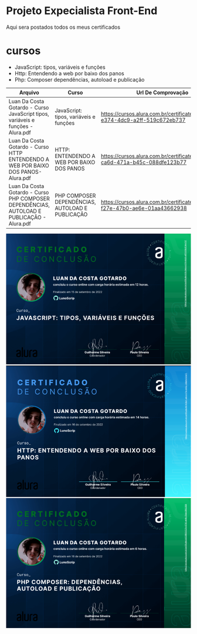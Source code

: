 # Projeto Expecialista Front-End
Aqui sera postados todos os meus certificados


# cursos
* JavaScript: tipos, variáveis e funções
* Http: Entendendo a web por baixo dos panos
* Php: Composer dependências, autoload e publicação


Arquivo | Curso | Url De Comprovação 
--- | --- | --- 
Luan Da Costa Gotardo - Curso JavaScript tipos, variáveis e funções - Alura.pdf | JavaScript: tipos, variáveis e funções | https://cursos.alura.com.br/certificate/c53c3eca-e374-4dc9-a2ff-519c672eb737 
Luan Da Costa Gotardo - Curso HTTP ENTENDENDO A WEB POR BAIXO DOS PANOS-Alura.pdf | HTTP: ENTENDENDO A WEB POR BAIXO DOS PANOS | https://cursos.alura.com.br/certificate/987408cf-ca6d-471a-b45c-088dfe123b77 
Luan Da Costa Gotardo - Curso PHP COMPOSER DEPENDÊNCIAS, AUTOLOAD E PUBLICAÇÃO - Alura.pdf|PHP COMPOSER DEPENDÊNCIAS, AUTOLOAD E PUBLICAÇÃO |https://cursos.alura.com.br/certificate/cd539893-f27e-47b0-ae6e-01aa43662938



![alt text](png/JS.png)
![alt text](png/html.png)
![alt text](png/php.png)

